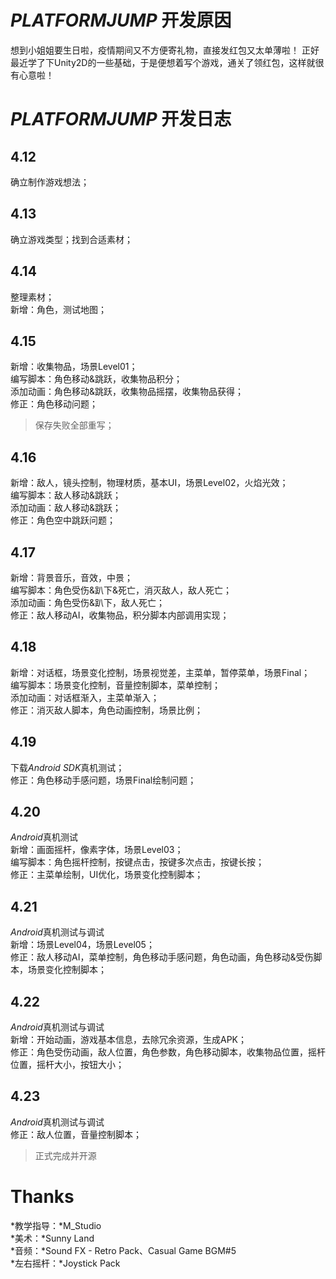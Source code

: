 # *PLATFORMJUMP* 开发原因

想到小姐姐要生日啦，疫情期间又不方便寄礼物，直接发红包又太单薄啦！
正好最近学了下Unity2D的一些基础，于是便想着写个游戏，通关了领红包，这样就很有心意啦！

# *PLATFORMJUMP* 开发日志  
## 4.12  
确立制作游戏想法；  

## 4.13  
确立游戏类型；找到合适素材；  

## 4.14  
整理素材；  
新增：角色，测试地图；  

## 4.15  
新增：收集物品，场景Level01；  
编写脚本：角色移动&跳跃，收集物品积分；  
添加动画：角色移动&跳跃，收集物品摇摆，收集物品获得；  
修正：角色移动问题；  
> 保存失败全部重写；  

## 4.16  
新增：敌人，镜头控制，物理材质，基本UI，场景Level02，火焰光效；  
编写脚本：敌人移动&跳跃；  
添加动画：敌人移动&跳跃；  
修正：角色空中跳跃问题；  

## 4.17  
新增：背景音乐，音效，中景；  
编写脚本：角色受伤&趴下&死亡，消灭敌人，敌人死亡；  
添加动画：角色受伤&趴下，敌人死亡；  
修正：敌人移动AI，收集物品，积分脚本内部调用实现；  

## 4.18  
新增：对话框，场景变化控制，场景视觉差，主菜单，暂停菜单，场景Final；  
编写脚本：场景变化控制，音量控制脚本，菜单控制；  
添加动画：对话框渐入，主菜单渐入；  
修正：消灭敌人脚本，角色动画控制，场景比例；  

## 4.19  
下载*Android SDK*真机测试；  
修正：角色移动手感问题，场景Final绘制问题；  

## 4.20
*Android*真机测试  
新增：画面摇杆，像素字体，场景Level03；  
编写脚本：角色摇杆控制，按键点击，按键多次点击，按键长按；  
修正：主菜单绘制，UI优化，场景变化控制脚本；  

## 4.21  
*Android*真机测试与调试  
新增：场景Level04，场景Level05；  
修正：敌人移动AI，菜单控制，角色移动手感问题，角色动画，角色移动&受伤脚本，场景变化控制脚本；  

## 4.22  
*Android*真机测试与调试  
新增：开始动画，游戏基本信息，去除冗余资源，生成APK；  
修正：角色受伤动画，敌人位置，角色参数，角色移动脚本，收集物品位置，摇杆位置，摇杆大小，按钮大小；  

## 4.23  
*Android*真机测试与调试  
修正：敌人位置，音量控制脚本；  
> 正式完成并开源  

# Thanks  
*教学指导：*M_Studio  
*美术：*Sunny Land  
*音频：*Sound FX - Retro Pack、Casual Game BGM#5  
*左右摇杆：*Joystick Pack  
